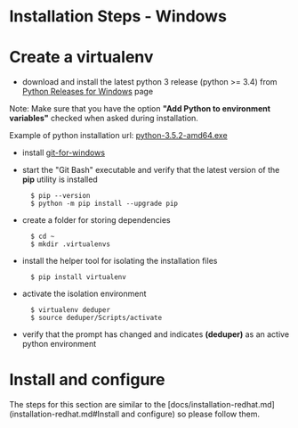 # Installation Steps - Windows

# Create a virtualenv

- download and install the latest python 3 release (python >= 3.4) from 
[Python Releases for Windows](https://www.python.org/downloads/windows/) page

Note: Make sure that you have the option **"Add Python to environment variables"**
checked when asked during installation.

Example of python installation url:
    [python-3.5.2-amd64.exe](https://www.python.org/ftp/python/3.5.2/python-3.5.2-amd64.exe)

- install [git-for-windows](https://git-for-windows.github.io/)

- start the "Git Bash" executable and verify that the latest version of the
**pip** utility is installed

        $ pip --version
        $ python -m pip install --upgrade pip

- create a folder for storing dependencies

        $ cd ~
        $ mkdir .virtualenvs

- install the helper tool for isolating the installation files

        $ pip install virtualenv

- activate the isolation environment

        $ virtualenv deduper
        $ source deduper/Scripts/activate

- verify that the prompt has changed and indicates **(deduper)**
as an active python environment


# Install and configure

The steps for this section are similar to the
[docs/installation-redhat.md](installation-redhat.md#Install and configure)
so please follow them.

